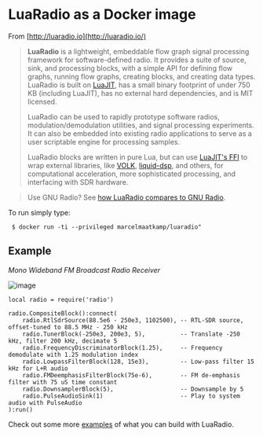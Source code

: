 # LuaRadio as a Docker image

From [http://luaradio.io](http://luaradio.io/)
> **LuaRadio** is a lightweight, embeddable flow graph signal processing framework for software-defined radio. It provides a suite of source, sink, and processing blocks, with a simple API for defining flow graphs, running flow graphs, creating blocks, and creating data types. LuaRadio is built on [LuaJIT][1], has a small binary footprint of under 750 KB (including LuaJIT), has no external hard dependencies, and is MIT licensed.
> 
> LuaRadio can be used to rapidly prototype software radios, modulation/demodulation utilities, and signal processing experiments. It can also be embedded into existing radio applications to serve as a user scriptable engine for processing samples.
> 
> LuaRadio blocks are written in pure Lua, but can use [LuaJIT's FFI][2] to wrap external libraries, like [VOLK][3], [liquid-dsp][4], and others, for computational acceleration, more sophisticated processing, and interfacing with SDR hardware.

> Use GNU Radio? See [how LuaRadio compares to GNU Radio][5].

To run simply type:
```
 $ docker run -ti --privileged marcelmaatkamp/luaradio"
```

## Example

_Mono Wideband FM Broadcast Radio Receiver_

![image](http://luaradio.io/docs/figures/flowgraph_rtlsdr_wbfm_mono_compact.png)

    local radio = require('radio')

    radio.CompositeBlock():connect(
        radio.RtlSdrSource(88.5e6 - 250e3, 1102500), -- RTL-SDR source, offset-tuned to 88.5 MHz - 250 kHz
        radio.TunerBlock(-250e3, 200e3, 5),          -- Translate -250 kHz, filter 200 kHz, decimate 5
        radio.FrequencyDiscriminatorBlock(1.25),     -- Frequency demodulate with 1.25 modulation index
        radio.LowpassFilterBlock(128, 15e3),         -- Low-pass filter 15 kHz for L+R audio
        radio.FMDeemphasisFilterBlock(75e-6),        -- FM de-emphasis filter with 75 uS time constant
        radio.DownsamplerBlock(5),                   -- Downsample by 5
        radio.PulseAudioSink(1)                      -- Play to system audio with PulseAudio
    ):run()

Check out some more [examples][7] of what you can build with LuaRadio.


[1]: http://luajit.org/
[2]: http://luajit.org/ext_ffi.html
[3]: http://libvolk.org/
[4]: https://github.com/jgaeddert/liquid-dsp
[5]: docs/comparison-gnuradio.html
[6]: http://luaradio.io/docs/figures/flowgraph_rtlsdr_wbfm_mono_compact.png
[7]: examples/
[8]: http://www.fftw.org/
[9]: http://www.rtl-sdr.com/about-rtl-sdr/
[10]: docs/getting-started.html
